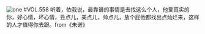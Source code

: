 ![one](http://image.wufazhuce.com/FpGMnD5oJF-ijben4gin6gmhci9Z)
#VOL.558
听着，依我说，最靠谱的事情是去找这么个人，他爱真实的你，好心情，坏心情，丑点儿，美点儿，帅点儿，放个屁他都找出点灿烂来，这样的人才值得你去跟。from《朱诺》
